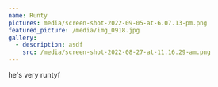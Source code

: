 ```yaml
---
name: Runty
pictures: media/screen-shot-2022-09-05-at-6.07.13-pm.png
featured_picture: /media/img_0918.jpg
gallery:
  - description: asdf
    src: /media/screen-shot-2022-08-27-at-11.16.29-am.png
---
```

he's very runtyf